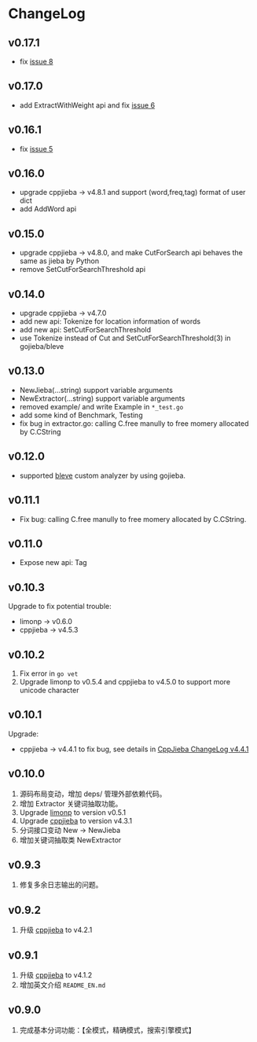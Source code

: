 # ChangeLog

## v0.17.1

+ fix [issue 8](https://github.com/yanyiwu/gojieba/issues/8)

## v0.17.0

+ add ExtractWithWeight api and fix [issue 6](https://github.com/yanyiwu/gojieba/issues/6)

## v0.16.1

+ fix [issue 5](https://github.com/yanyiwu/gojieba/issues/5)

## v0.16.0

+ upgrade cppjieba -> v4.8.1 and support (word,freq,tag) format of user dict
+ add AddWord api

## v0.15.0

+ upgrade cppjieba -> v4.8.0, and make CutForSearch api behaves the same as jieba by Python
+ remove SetCutForSearchThreshold api

## v0.14.0

+ upgrade cppjieba -> v4.7.0
+ add new api: Tokenize for location information of words
+ add new api: SetCutForSearchThreshold
+ use Tokenize instead of Cut and SetCutForSearchThreshold(3) in gojieba/bleve

## v0.13.0

+ NewJieba(...string) support variable arguments
+ NewExtractor(...string) support variable arguments
+ removed example/ and write Example in `*_test.go`
+ add some kind of Benchmark, Testing
+ fix bug in extractor.go: calling C.free manully to free momery allocated by C.CString

## v0.12.0

+ supported [bleve] custom analyzer by using gojieba.

## v0.11.1

+ Fix bug: calling C.free manully to free momery allocated by C.CString.

## v0.11.0

+ Expose new api: Tag

## v0.10.3

Upgrade to fix potential trouble:

+ limonp -> v0.6.0
+ cppjieba -> v4.5.3

## v0.10.2

1. Fix error in `go vet` 
2. Upgrade limonp to v0.5.4 and cppjieba to v4.5.0 to support more unicode character

## v0.10.1

Upgrade:

+ cppjieba -> v4.4.1 to fix bug, see details in [CppJieba ChangeLog v4.4.1](https://github.com/yanyiwu/cppjieba/blob/master/ChangeLog.md#v441)

## v0.10.0

1. 源码布局变动，增加 deps/ 管理外部依赖代码。
2. 增加 Extractor 关键词抽取功能。
3. Upgrade [limonp] to version v0.5.1
4. Upgrade [cppjieba] to version v4.3.1
5. 分词接口变动 New -> NewJieba
6. 增加关键词抽取类 NewExtractor

## v0.9.3

1. 修复多余日志输出的问题。

## v0.9.2

1. 升级 [cppjieba] to v4.2.1  

## v0.9.1

1. 升级 [cppjieba] to v4.1.2  
2. 增加英文介绍 `README_EN.md`

## v0.9.0

1. 完成基本分词功能：【全模式，精确模式，搜索引擎模式】

[cppjieba]:https://github.com/yanyiwu/cppjieba
[limonp]:https://github.com/yanyiwu/limonp
[bleve]:https://github.com/blevesearch/bleve
